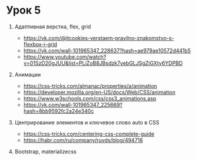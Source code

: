 # Урок 5

1. Адаптивная верстка, flex, grid 
    - https://vk.com/@itcookies-verstaem-pravilno-znakomstvo-s-flexbox-i-grid
    - https://vk.com/wall-101965347_228637?hash=ae979ae10572d441b5
    - https://www.youtube.com/watch?v=01SzD20gJUU&list=PLiZoB8JBsdzk7yebGLJSgZiGXty6YDPBD
    
2. Анимации 
    - https://css-tricks.com/almanac/properties/a/animation
    - https://developer.mozilla.org/en-US/docs/Web/CSS/animation
    - https://www.w3schools.com/css/css3_animations.asp
    - https://vk.com/wall-101965347_225669?hash=8bb9592fc2a24e340c

3. Центрирование элементов и ключевое слово auto в CSS
    - https://css-tricks.com/centering-css-complete-guide
    - https://habr.com/ru/company/ruvds/blog/494716

4. Bootstrap, materializecss
